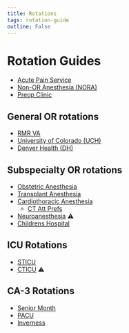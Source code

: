 ```yaml
---
title: Rotations
tags: rotation-guide
outline: False
---
```


# Rotation Guides

- [Acute Pain Service](./aps.md)
- [Non-OR Anesthesia (NORA)](./nora.md)
- [Preop Clinic](./pps.md)

## General OR rotations
- [RMR VA](./va.md)
- [University of Colorado (UCH)](./uch.md)
- [Denver Health (DH)](./dh.md)
  
## Subspecialty OR rotations
- [Obstetric Anesthesia](./ob.md)
- [Transplant Anesthesia](./txp.md)
- [Cardiothoracic Anesthesia](./ct.md)
  - [CT Att Prefs](../ref/ct-att.md)
- [Neuroanesthesia](./neuro.md) :warning:
- [Childrens Hospital](./chco.md)

## ICU Rotations
- [STICU](./sticu.md)
- [CTICU](./cticu.md) :warning:

## CA-3 Rotations
- [Senior Month](./senior.md)
- [PACU](./pacu.md)
- [Inverness](./inverness.md)
